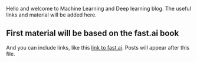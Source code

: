 Hello and welcome to Machine Learning and Deep learning blog. The useful links and material will be added here. 

## First material will be based on the fast.ai book

And you can include links, like this [link to fast.ai](https://www.fast.ai). Posts will appear after this file. 
